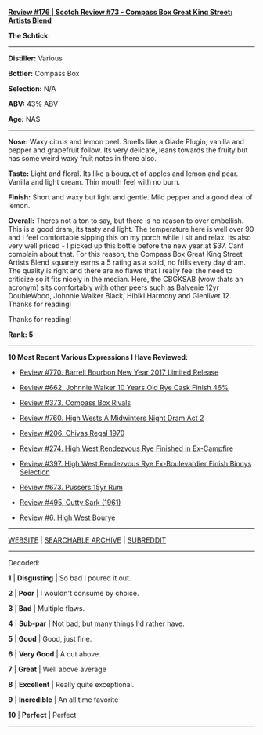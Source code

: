 
[**Review #176 | Scotch Review #73 - Compass Box Great King Street: Artists Blend**]( https://t8ke.review/review-176-compass-box-great-king-street-artist-blend-re-review/)

**The Schtick:** 

-----

**Distiller:** Various

**Bottler:** Compass Box 

**Selection:** N/A

**ABV:**  43% ABV

**Age:** NAS 

-----

**Nose:**  Waxy citrus and lemon peel. Smells like a Glade Plugin, vanilla and pepper and grapefruit follow. Its very delicate, leans towards the fruity but has some weird waxy fruit notes in there also. 

**Taste:** Light and floral. Its like a bouquet of apples and lemon and pear. Vanilla and light cream. Thin mouth feel with no burn.  

**Finish:** Short and waxy but light and gentle. Mild pepper and a good deal of lemon.  

**Overall:** Theres not a ton to say, but there is no reason to over embellish. This is a good dram, its tasty and light. The temperature here is well over 90 and I feel comfortable sipping this on my porch while I sit and relax. Its also very well priced - I picked up this bottle before the new year at $37. Cant complain about that. For this reason, the Compass Box Great King Street Artists Blend squarely earns a 5 rating as a solid, no frills every day dram. The quality is right and there are no flaws that I really feel the need to criticize so it fits nicely in the median. Here, the CBGKSAB (wow thats an acronym) sits comfortably with other peers such as Balvenie 12yr DoubleWood, Johnnie Walker Black, Hibiki Harmony and Glenlivet 12. Thanks for reading!

Thanks for reading!

**Rank: 5**

----- 

**10 Most Recent Various Expressions I Have Reviewed:** 

- [Review #770. Barrell Bourbon New Year 2017 Limited Release]( https://t8ke.review/review-770-barrell-bourbon-new-year-limited-edition-2017/) 

- [Review #662. Johnnie Walker 10 Years Old Rye Cask Finish 46%]( https://t8ke.review/review-662-johnnie-walker-select-cask-10-years-old-rye-cask-finish/) 

- [Review #373. Compass Box Rivals]( https://t8ke.review/review-373-compass-box-rivals/) 

- [Review #760. High Wests A Midwinters Night Dram Act 2]( https://t8ke.review/review-760-high-wests-a-midwinters-night-dram-act-2/) 

- [Review #206. Chivas Regal 1970]( https://t8ke.review/review-206-chivas-regal-12yr-1970/) 

- [Review #274. High West Rendezvous Rye Finished in Ex-Campfire]( https://t8ke.review/review-274-high-west-rendezvous-rye-ex-campfire/) 

- [Review #397. High West Rendezvous Rye Ex-Boulevardier Finish Binnys Selection]( https://t8ke.review/review-397-high-west-rendezvous-ex-boulevardier/) 

- [Review #673. Pussers 15yr Rum]( https://t8ke.review/review-673-pussers-15yr-rum/) 

- [Review #495. Cutty Sark (1961)]( https://t8ke.review/review-495-cutty-sark-1961/) 

- [Review #6. High West Bourye]( https://t8ke.review/review-6-high-west-bourye-2015/) 

-----

[WEBSITE](https://t8ke.review) | [SEARCHABLE ARCHIVE](https://t8ke.review/review-archive/) | [SUBREDDIT](https://reddit.com/r/t8kereviews)

-----

Decoded:

**1** | **Disgusting** | So bad I poured it out.

**2** | **Poor** | I wouldn't consume by choice.

**3** | **Bad** | Multiple flaws.

**4** | **Sub-par** | Not bad, but many things I'd rather have.

**5** | **Good** | Good, just fine.

**6** | **Very Good** | A cut above.

**7** | **Great** | Well above average

**8** | **Excellent** | Really quite exceptional.

**9** | **Incredible** | An all time favorite

**10** | **Perfect** | Perfect

----

